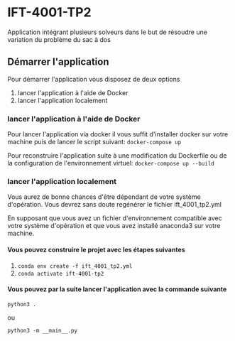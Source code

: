 # IFT-4001-TP2
Application intégrant plusieurs solveurs dans le but de résoudre une variation du problème du sac à dos

## Démarrer l'application
Pour démarrer l'application vous disposez de deux options

1. lancer l'application à l'aide de Docker
2. lancer l'application localement

### lancer l'application à l'aide de Docker
Pour lancer l'application via docker il vous suffit d'installer docker sur votre machine puis de lancer le script suivant:
`docker-compose up`

Pour reconstruire l'application suite à une modification du Dockerfile ou de la configuration de l'environnement virtuel: `docker-compose up --build`

### lancer l'application localement
Vous aurez de bonne chances d'être dépendant de votre système d'opération. Vous devrez sans doute regénérer le fichier ift_4001_tp2.yml

En supposant que vous avez un fichier d'environnement compatible avec votre système d'opération et que vous avez installé anaconda3 sur votre machine.
#### Vous pouvez construire le projet avec les étapes suivantes

1. `conda env create -f ift_4001_tp2.yml`
2. `conda activate ift-4001-tp2`

#### Vous pouvez par la suite lancer l'application avec la commande suivante

```shell
python3 .
```
ou
```shell
python3 -m __main__.py
```





